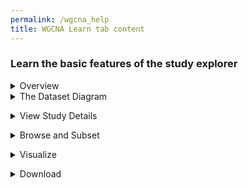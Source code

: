 ```yaml
---
permalink: /wgcna_help
title: WGCNA Learn tab content
---
```

<style>
    ul {
        list-style: none;
    }
</style>

<div class="static-content">
    <div class="wgcna-help">
        <h3>Learn the basic features of the study explorer</h3>
        <details>
           <p> <summary>Overview</summary>
            The <b>Study Explorer</b> is an interactive feature that allows you to learn more about a dataset, explore all the variables in the dataset, and perform exploratory data analysis to visualize associations between two or more variables.</p>
        </details>
       <details>
            <summary>The Dataset Diagram</summary>
            Across the top of the page is a diagram that depicts the structure of the dataset and the sample size. Below the dataset diagram are several tabs whose functionality is described below.
        </details>
        <p>
        <details>
            <summary>View Study Details</summary>
            The <b>View Study Details</b> tab provides a summary of the dataset, links to associated publications, and a list of study investigators.
        </details>
         <p>
        <details>
            <summary>Browse and Subset</summary>
            The <b>Browse and Subset</b> tab enables you to
            <li>Browse through a hierarchical variable tree, a list of all the variables in the dataset that is displayed in on the left of the page</li>
            <li>View the univariate distributions of each of the variables by clicking on the variable name in the tree. Clicking on a categorical variable displays a frequency table while clicking on a continuous variable displays a histogram with summary statistics.</li>
            <li>Subset the data to select observations of interest</li>
        </details>
        <p>
        <details>
            <summary>Visualize</summary>
            The <b>Visualize</b> tab enables you to create graphs and plots to explore associations between two or more variables. Clicking on “New visualization” opens a menu of visualization apps. Click on any icon to open the app and configure it.
            <li>The correlation app allows you to generate a bipartite network and uncover connections between functional data and metadata variables.</li>
            <li>Plot simple distributions of continuous data using histogram and box plot apps.</li>
            <li>Counts and proportions: Use standard bar plots and 'row by column' (RxC) or 2x2 contingency tables to examine and compare frequencies in the data.</li>
        </details>
        <p>
        <details>
            <summary>Download</summary>
            The <b>Download</b> tab allows you to download the data that is represented in the study explorer and work with it on your own. 
        </details>
    </div>
</div>
